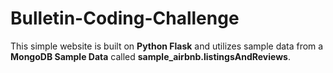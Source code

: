 # Bulletin-Coding-Challenge

 This simple website is built on **Python Flask** and utilizes sample data from a **MongoDB Sample Data** called **sample_airbnb.listingsAndReviews**.
 
